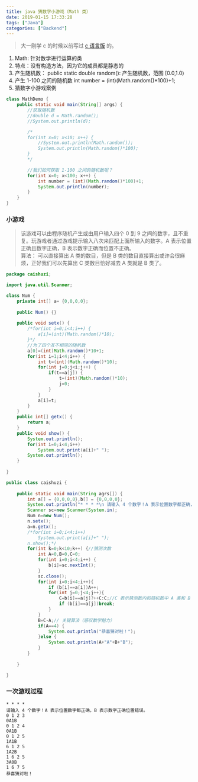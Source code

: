 ```yaml
---
title: java 猜数字小游戏（Math 类）
date: 2019-01-15 17:33:28
tags: ["Java"]
categories: ["Backend"]
---
```


> 大一刚学 c 的时候以前写过 [c 语言版](https://github.com/Lruihao/Grocery/tree/master/C%26C%2B%2B) 的。  
1. Math: 针对数学进行运算的类
2. 特点：没有构造方法，因为它的成员都是静态的
3. 产生随机数：
	public static double random(): 产生随机数，范围 [0.0,1.0)
4. 产生 1-100 之间的随机数
	int number = (int)(Math.random()*100)+1;
5. 猜数字小游戏案例

<!--more-->
```java
class MathDemo {
	public static void main(String[] args) {
		//获取随机数
		//double d = Math.random();
		//System.out.println(d);

		/*
		for(int x=0; x<10; x++) {
			//System.out.println(Math.random());
			System.out.println(Math.random()*100);
		}
		*/

		//我们如何获取 1-100 之间的随机数呢？
		for(int x=0; x<100; x++) {
			int number = (int)(Math.random()*100)+1;
			System.out.println(number);
		}
	}
}
```

### 小游戏
> 该游戏可以由程序随机产生或由用户输入四个 0 到 9 之间的数字，且不重复。玩游戏者通过游戏提示输入八次来匹配上面所输入的数字。A 表示位置正确且数字正确，B 表示数字正确而位置不正确。  
算法： 可以直接算出 A 类的数目，但是 B 类的数目直接算出或许会很麻烦，正好我们可以先算出 C 类数目恰好减去 A 类就是 B 类了。

```java
package caishuzi;

import java.util.Scanner;

class Num {
	private int[] a= {0,0,0,0};
	
	public Num() {}
	
	public void setx() {
		/*for(int i=0;i<4;i++) {
			a[i]=(int)(Math.random()*10);
		}*/
		//为了四个互不相同的随机数
		a[0]=(int)Math.random()*10+1;
		for(int i=1;i<4;i++) {
			int t=(int)(Math.random()*10);
			for(int j=0;j<i;j++) {
				if(t==a[j]) {
					t=(int)(Math.random()*10);
					j=0;
				}
			}
			a[i]=t;
		}	
	}
	public int[] getx() {
		return a;
	}
	public void show() {
		System.out.println();
		for(int i=0;i<4;i++)
			System.out.print(a[i]+" ");
		System.out.println();
	}
	
}

public class caishuzi {
	
	public static void main(String agrs[]) {
		int a[] = {0,0,0,0},b[] = {0,0,0,0};
		System.out.println("* * * *\n 请输入 4 个数字！A 表示位置数字都正确，B 表示数字正确位置错误。");
		Scanner sc=new Scanner(System.in);
		Num n=new Num();
		n.setx();
		a=n.getx();
		/*for(int i=0;i<4;i++)
			System.out.print(a[i]+" ");
		n.show();*/
		for(int k=0;k<10;k++) {//猜测次数
			int A=0,B=0,C=0;
			for(int i=0;i<4;i++) {
				b[i]=sc.nextInt();
			}
			sc.close();
			for(int i=0;i<4;i++){
				if (b[i]==a[i])A++;
				for(int j=0;j<4;j++){
					C=b[i]==a[j]?++C:C;//C 表示猜测数内和随机数中 A 类和 B 类数的数目
					if (b[i]==a[j])break;
				}
			}
			B=C-A;// 关键算法（感叹数学魅力）
			if(A==4) {
				System.out.println("恭喜猜对啦！");
			}else {
				System.out.println(A+"A"+B+"B");
			}
		}
		
	}

}
```

### 一次游戏过程
```
* * * *
请输入 4 个数字！A 表示位置数字都正确，B 表示数字正确位置错误。
0 1 2 3
0A1B
0 1 2 4
0A1B
0 1 2 5
1A1B
6 1 2 5
1A2B
1 6 2 5
3A0B
1 6 7 5
恭喜猜对啦！
```